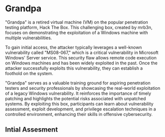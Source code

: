 # Grandpa

"Grandpa" is a retired virtual machine (VM) on the popular penetration testing platform, Hack The Box. This challenging box, created by mrb3n, focuses on demonstrating the exploitation of a Windows machine with multiple vulnerabilities.

To gain initial access, the attacker typically leverages a well-known vulnerability called "MS08-067," which is a critical vulnerability in Microsoft Windows' Server service. This security flaw allows remote code execution on Windows machines and has been widely exploited in the past. Once the attacker successfully exploits this vulnerability, they can establish a foothold on the system.

"Grandpa" serves as a valuable training ground for aspiring penetration testers and security professionals by showcasing the real-world exploitation of a legacy Windows vulnerability. It reinforces the importance of timely patching and highlights the potential risks associated with unpatched systems. By exploiting this box, participants can learn about vulnerability assessment, exploit development, and privilege escalation techniques in a controlled environment, enhancing their skills in offensive cybersecurity.

## Intial Assesment